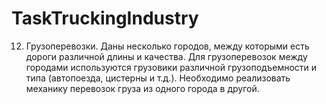 # TaskTruckingIndustry

12. Грузоперевозки. Даны несколько городов, между которыми есть дороги различной длины и качества. Для грузоперевозок между городами
используются грузовики различной грузоподъемности и типа (автопоезда, цистерны и т.д.). Необходимо реализовать механику перевозок груза из
одного города в другой.
